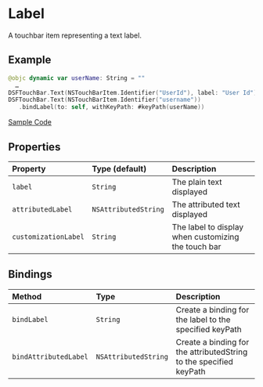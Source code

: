 # Label

A touchbar item representing a text label.

## Example

```swift
@objc dynamic var userName: String = ""
  …
DSFTouchBar.Text(NSTouchBarItem.Identifier("UserId"), label: "User Id")
DSFTouchBar.Text(NSTouchBarItem.Identifier("username"))
   .bindLabel(to: self, withKeyPath: #keyPath(userName))
```

[Sample Code](../Demos/DSFTouchBar%20Demo/DSFTouchBar%20Demo/views/demo/TextViewController.swift)

## Properties

| Property   | Type (default)     |  Description |
|:--------------------|:---------------------|:----------------------------------|
| `label`             | `String`             | The plain text displayed          |
| `attributedLabel`   | `NSAttributedString` | The attributed text displayed     |
| `customizationLabel`| `String`             | The label to display when customizing the touch bar |

## Bindings

| Method                | Type                   | Description                                 |
|:----------------------|:-----------------------|:--------------------------------------------|
| `bindLabel`           | `String`   | Create a binding for the label to the specified keyPath |
| `bindAttributedLabel` | `NSAttributedString`   | Create a binding for the attributedString to the specified keyPath |

